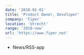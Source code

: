 ```yaml
---
date: '2018-01-01'
title: 'Product Owner, Developer'
company: 'Fiper'
location: 'Utrecht'
range: '2018-now'
url: 'https://www.fiper.net'
---
```


- News/RSS-app
